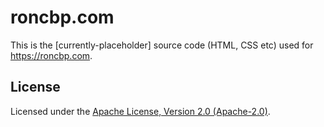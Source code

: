 # roncbp.com

This is the [currently-placeholder] source code (HTML, CSS etc) used for https://roncbp.com.

## License
Licensed under the [Apache License, Version 2.0 (Apache-2.0)](https://www.apache.org/licenses/LICENSE-2.0.html).
